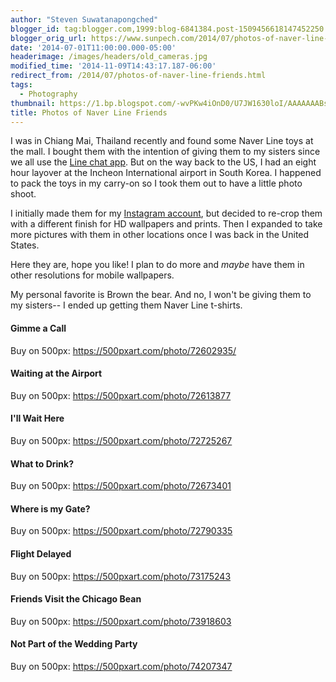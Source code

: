 ```yaml
---
author: "Steven Suwatanapongched"
blogger_id: tag:blogger.com,1999:blog-6841384.post-1509456618147452250
blogger_orig_url: https://www.sunpech.com/2014/07/photos-of-naver-line-friends.html
date: '2014-07-01T11:00:00.000-05:00'
headerimage: /images/headers/old_cameras.jpg
modified_time: '2014-11-09T14:43:17.187-06:00'
redirect_from: /2014/07/photos-of-naver-line-friends.html
tags:
  - Photography
thumbnail: https://1.bp.blogspot.com/-wvPKw4iOnD0/U7JW1630loI/AAAAAAABs_M/JYHSWFn-sFQ/s800/01-Gimme-a-Call_600px.jpg
title: Photos of Naver Line Friends
---
```



I was in Chiang Mai, Thailand recently and found some Naver Line toys at the mall. I bought them with the intention of giving them to my sisters since we all use the <a href="https://line.me/en/">Line chat app</a>. But on the way back to the US, I had an eight hour layover at the Incheon International airport in South Korea. I happened to pack the toys in my carry-on so I took them out to have a little photo shoot.

I initially made them for my <a href="https://instagram.com/sunpech">Instagram account</a>, but decided to re-crop them with a different finish for HD wallpapers and prints. Then I expanded to take more pictures with them in other locations once I was back in the United States.

Here they are, hope you like! I plan to do more and <i>maybe</i> have them in other resolutions for mobile wallpapers.

My personal favorite is Brown the bear. And no, I won't be giving them to my sisters-- I ended up getting them Naver Line t-shirts.

#### Gimme a Call
Buy on 500px: <a href="https://500pxart.com/photo/72602935/">https://500pxart.com/photo/72602935/</a>
<a href="https://1.bp.blogspot.com/-wvPKw4iOnD0/U7JW1630loI/AAAAAAABs_M/JYHSWFn-sFQ/s800/01-Gimme-a-Call_600px.jpg" alt="" ><img   border="0" src="https://1.bp.blogspot.com/-wvPKw4iOnD0/U7JW1630loI/AAAAAAABs_M/JYHSWFn-sFQ/s800/01-Gimme-a-Call_600px.jpg" alt=""   /></a>

#### Waiting at the Airport
Buy on 500px: <a href="https://500pxart.com/photo/72613877">https://500pxart.com/photo/72613877</a>
<a href="https://1.bp.blogspot.com/-dRpFCi9dKI4/U7JW2kKUaVI/AAAAAAABs_U/s4TP0UWm1FQ/s800/02-Waiting-at-the-Airport_600px.jpg" alt="" ><img   border="0" src="https://1.bp.blogspot.com/-dRpFCi9dKI4/U7JW2kKUaVI/AAAAAAABs_U/s4TP0UWm1FQ/s800/02-Waiting-at-the-Airport_600px.jpg" alt=""   /></a>

#### I'll Wait Here
Buy on 500px: <a href="https://500pxart.com/photo/72725267">https://500pxart.com/photo/72725267</a>
<a href="https://2.bp.blogspot.com/-v7kzOwE9e8M/U7JW3xcuaNI/AAAAAAABs_k/bsTAIp3shio/s800/04-I%2527ll-Wait-Here_600px.jpg" alt="" ><img   border="0" src="https://2.bp.blogspot.com/-v7kzOwE9e8M/U7JW3xcuaNI/AAAAAAABs_k/bsTAIp3shio/s800/04-I%2527ll-Wait-Here_600px.jpg" alt=""  /></a>

#### What to Drink?
Buy on 500px: <a href="https://500pxart.com/photo/72673401">https://500pxart.com/photo/72673401</a><a href="https://4.bp.blogspot.com/-CZ1LNCvVODA/U7JW3EwwvzI/AAAAAAABs_c/KBBWIfollB8/s800/03-What-to-Drink_600px.jpg" alt="" ><img   border="0" src="https://4.bp.blogspot.com/-CZ1LNCvVODA/U7JW3EwwvzI/AAAAAAABs_c/KBBWIfollB8/s800/03-What-to-Drink_600px.jpg" alt="" /></a>

#### Where is my Gate?
Buy on 500px: <a href="https://500pxart.com/photo/72790335">https://500pxart.com/photo/72790335</a>
<a href="https://1.bp.blogspot.com/-58C30j86PD0/U7JW4k7tRVI/AAAAAAABs_s/HrO6hubjZEA/s800/05-Where-is-my-Gate_600px.jpg" alt="" ><img   border="0" src="https://1.bp.blogspot.com/-58C30j86PD0/U7JW4k7tRVI/AAAAAAABs_s/HrO6hubjZEA/s800/05-Where-is-my-Gate_600px.jpg" alt=""   /></a>

#### Flight Delayed
Buy on 500px: <a href="https://500pxart.com/photo/73175243">https://500pxart.com/photo/73175243</a>
<a href="https://4.bp.blogspot.com/-wy7ACn8_c1k/U7JW5RiRWmI/AAAAAAABs_0/RefmKyXdgpc/s800/06-Flight-Delayed_600px.jpg" alt="" ><img   border="0" src="https://4.bp.blogspot.com/-wy7ACn8_c1k/U7JW5RiRWmI/AAAAAAABs_0/RefmKyXdgpc/s800/06-Flight-Delayed_600px.jpg" alt=""   /></a>

#### Friends Visit the Chicago Bean
Buy on 500px: <a href="https://500pxart.com/photo/73918603">https://500pxart.com/photo/73918603</a>
<a href="https://4.bp.blogspot.com/-mihpJWYSUuo/U7JW6XyogbI/AAAAAAABtAE/opHcW-XmfW8/s800/07-Friends-Visit-the-Chicago-Bean_600px.jpg" alt="" ><img   border="0" src="https://4.bp.blogspot.com/-mihpJWYSUuo/U7JW6XyogbI/AAAAAAABtAE/opHcW-XmfW8/s800/07-Friends-Visit-the-Chicago-Bean_600px.jpg" alt=""   /></a>

#### Not Part of the Wedding Party
Buy on 500px: <a href="https://500pxart.com/photo/74207347">https://500pxart.com/photo/74207347</a><a href="https://2.bp.blogspot.com/-twwe97j4qpY/U7JW59-_zuI/AAAAAAABtAA/tRh-Qpiw2Fg/s800/08-Not-Part-of-the-Wedding-Party_600px.jpg" alt="" ><img   border="0" src="https://2.bp.blogspot.com/-twwe97j4qpY/U7JW59-_zuI/AAAAAAABtAA/tRh-Qpiw2Fg/s800/08-Not-Part-of-the-Wedding-Party_600px.jpg" alt=""   /></a>